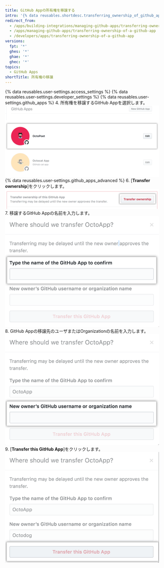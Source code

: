 ```yaml
---
title: GitHub Appの所有権を移譲する
intro: '{% data reusables.shortdesc.transferring_ownership_of_github_apps %}'
redirect_from:
  - /apps/building-integrations/managing-github-apps/transferring-ownership-of-a-github-app/
  - /apps/managing-github-apps/transferring-ownership-of-a-github-app
  - /developers/apps/transferring-ownership-of-a-github-app
versions:
  fpt: '*'
  ghes: '*'
  ghae: '*'
  ghec: '*'
topics:
  - GitHub Apps
shortTitle: 所有権の移譲
---
```


{% data reusables.user-settings.access_settings %}
{% data reusables.user-settings.developer_settings %}
{% data reusables.user-settings.github_apps %}
4. 所有権を移譲するGitHub Appを選択します。 ![アプリケーションの選択](/assets/images/github-apps/github_apps_select-app.png)
{% data reusables.user-settings.github_apps_advanced %}
6. [**Transfer ownership**]をクリックします。 ![所有権を移譲するボタン](/assets/images/github-apps/github_apps_transfer_ownership.png)
7. 移譲するGitHub Appの名前を入力します。 ![移譲するアプリケーションの名前を入力するフィールド](/assets/images/github-apps/github_apps_transfer_app_name.png)
8. GitHub Appの移譲先のユーザまたはOrganizationの名前を入力します。 ![移譲先のユーザまたはOrganizationの名前を入力するフィールド](/assets/images/github-apps/github_apps_transfer_new_owner.png)
9. [**Transfer this GitHub App**]をクリックします。 ![GitHub Appの移譲を確認するボタン](/assets/images/github-apps/github_apps_transfer_integration.png)
